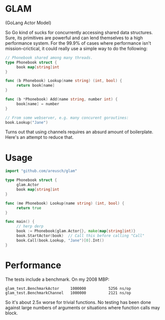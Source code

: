 GLAM
====
(GoLang Actor Model)

So Go kind of sucks for concurrently accessing shared data structures. Sure, its primitives are powerful and can lend themselves to a high performance system. For the 99.9% of cases where performance isn't mission-crictical, it could really use a simple way to do the following:

```go
// Phonebook shared among many threads.
type Phonebook struct {
     book map[string]int
}

func (b Phonebook) Lookup(name string) (int, bool) {
     return book[name]
}

func (b *Phonebook) Add(name string, number int) {
     book[name] = number
}

// From some webserver, e.g. many concurent goroutines:
book.Lookup("Jane")
```

Turns out that using channels requires an absurd amount of boilerplate. Here's an attempt to reduce that.

Usage
=====

```go
import "github.com/areusch/glam"

type Phonebook struct {
     glam.Actor
     book map[string]int
}

func (me Phonebook) Lookup(name string) (int, bool) {
     return true
}

func main() {
     // herp derp
     book := Phonebook{glam.Actor{}, make(map[string]int)}
     book.StartActor(book)  // Call this before calling "Call"
     book.Call(book.Lookup, "Jane")[0].Int()
}
```

Performance
===========

The tests include a benchmark. On my 2008 MBP:

```
glam_test.BenchmarkActor	 1000000	      5256 ns/op
glam_test.BenchmarkChannel	 1000000	      2121 ns/op
```

So it's about 2.5x worse for trivial functions. No testing has been done against large numbers of arguments or situations where function calls may block.
